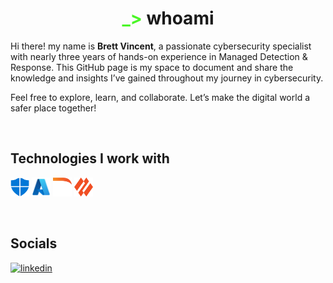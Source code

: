 <h1 align="center"><span style="color:#4AF626;">_></span> whoami</h1>
<p>Hi there! my name is <strong>Brett Vincent</strong>, a passionate cybersecurity specialist with nearly three years of hands-on experience in Managed Detection & Response. This GitHub page is my space to document and share the knowledge and insights I’ve gained throughout my journey in cybersecurity.

Feel free to explore, learn, and collaborate. Let’s make the digital world a safer place together!</p><br>
<h2>Technologies I work with</h2>
<p><a target="_blank" href="https://github.com/BrettmVincent/BrettmVincent/blob/c57184b86d4ad0475591759e7d8c83011dc20ce5/Defender.png" style="display: inline-block;"><img src="https://github.com/BrettmVincent/BrettmVincent/blob/c57184b86d4ad0475591759e7d8c83011dc20ce5/Defender.png" alt="linux" width="30" height="30" /></a>
<a target="_blank" href="https://github.com/BrettmVincent/BrettmVincent/blob/c57184b86d4ad0475591759e7d8c83011dc20ce5/Azure.png" style="display: inline-block;"><img src="https://github.com/BrettmVincent/BrettmVincent/blob/c57184b86d4ad0475591759e7d8c83011dc20ce5/Azure.png" alt="git" width="30" height="30" /></a>
<a target="_blank" href="https://github.com/BrettmVincent/BrettmVincent/blob/c57184b86d4ad0475591759e7d8c83011dc20ce5/DarkTrace.png" style="display: inline-block;"><img src="https://github.com/BrettmVincent/BrettmVincent/blob/c57184b86d4ad0475591759e7d8c83011dc20ce5/DarkTrace.png" alt="arduino" width="30" height="30" /></a>
<a target="_blank" href="https://github.com/BrettmVincent/BrettmVincent/blob/c57184b86d4ad0475591759e7d8c83011dc20ce5/PaloAlto.png" style="display: inline-block;"><img src="https://github.com/BrettmVincent/BrettmVincent/blob/c57184b86d4ad0475591759e7d8c83011dc20ce5/PaloAlto.png" alt="zapier" width="30" height="30" /></a></p>
<br>
<h2>Socials</h2>
<p><a target="_blank" href="https://www.linkedin.com/in/brettm-vincent" style="display: inline-block;"><img src="https://img.shields.io/badge/linkedin-logo?style=for-the-badge&logo=linkedin&logoColor=white&color=%230a77b6" alt="linkedin" /></a>


